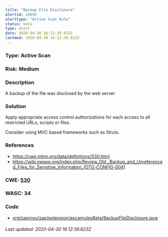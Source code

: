```yaml
---
title: "Backup File Disclosure"
alertid: 10095
alerttype: "Active Scan Rule"
status: beta
type: alert
date: 2020-04-30 16:12:39.623Z
lastmod: 2020-04-30 16:12:39.623Z
---
```

### Type: Active Scan

### Risk: Medium

### Description

A backup of the file was disclosed by the web server

### Solution

Apply appropriate access control authorizations for each access to all restricted URLs, scripts or files.

Consider using MVC based frameworks such as Struts.

### References

* https://cwe.mitre.org/data/definitions/530.html
* https://wiki.owasp.org/index.php/Review_Old,_Backup_and_Unreferenced_Files_for_Sensitive_Information_(OTG-CONFIG-004)

### CWE: [530](https://cwe.mitre.org/data/definitions/530.html)

### WASC:  34

### Code

 * [org/zaproxy/zap/extension/ascanrulesBeta/BackupFileDisclosure.java](https://github.com/zaproxy/zap-extensions/blob/master/addOns/ascanrulesBeta/src/main/java/org/zaproxy/zap/extension/ascanrulesBeta/BackupFileDisclosure.java)

###### Last updated: 2020-04-30 16:12:39.623Z
